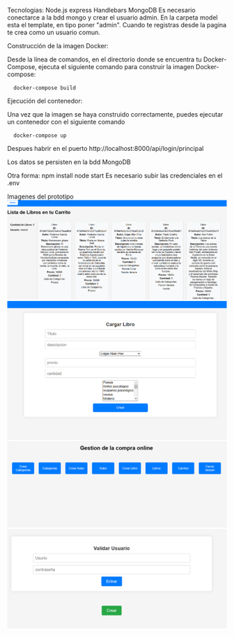 Tecnologias:
Node.js
express
Handlebars
MongoDB
Es necesario conectarce a la bdd mongo y crear el usuario admin. En la carpeta model esta el template, en tipo poner "admin". Cuando te registras desde la pagina te crea como un usuario comun.

Construcción de la imagen Docker:

Desde la línea de comandos, en el directorio donde se encuentra tu Docker-Compose, ejecuta el siguiente comando para construir la imagen Docker-compose:

      docker-compose build
Ejecución del contenedor:

Una vez que la imagen se haya construido correctamente, puedes ejecutar un contenedor con el siguiente comando

      docker-compose up
Despues habrir en el puerto http://localhost:8000/api/login/principal

Los datos se persisten en la bdd MongoDB

Otra forma:
npm install
node start
Es necesario subir las credenciales en el .env

Imagenes del prototipo
![alt text](<Captura de pantalla 2025-03-22 041357.png>) ![alt text](<Captura de pantalla 2025-03-22 041340.png>) ![alt text](<Captura de pantalla 2025-03-22 041324.png>) ![alt text](<Captura de pantalla 2025-03-22 041310.png>)
